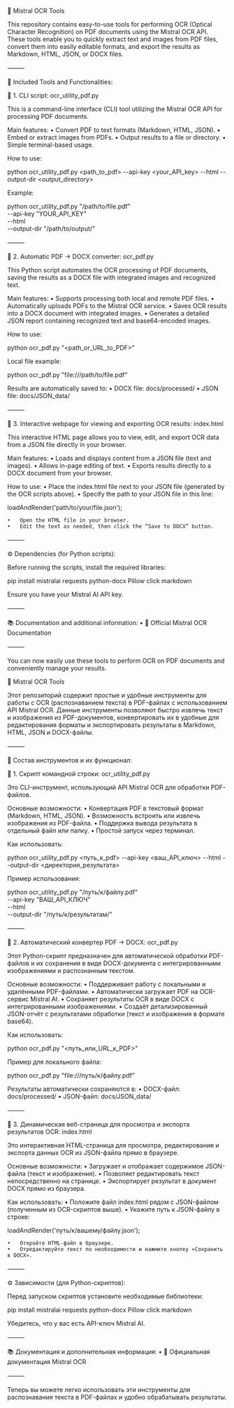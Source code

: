 📑 Mistral OCR Tools

This repository contains easy-to-use tools for performing OCR (Optical Character Recognition) on PDF documents using the Mistral OCR API. These tools enable you to quickly extract text and images from PDF files, convert them into easily editable formats, and export the results as Markdown, HTML, JSON, or DOCX files.

⸻

🚀 Included Tools and Functionalities:

📌 1. CLI script: ocr_utility_pdf.py

This is a command-line interface (CLI) tool utilizing the Mistral OCR API for processing PDF documents.

Main features:
	•	Convert PDF to text formats (Markdown, HTML, JSON).
	•	Embed or extract images from PDFs.
	•	Output results to a file or directory.
	•	Simple terminal-based usage.

How to use:

python ocr_utility_pdf.py <path_to_pdf> --api-key <your_API_key> --html --output-dir <output_directory>

Example:

python ocr_utility_pdf.py "/path/to/file.pdf" \
--api-key "YOUR_API_KEY" \
--html \
--output-dir "/path/to/output/"

⸻

📌 2. Automatic PDF → DOCX converter: ocr_pdf.py

This Python script automates the OCR processing of PDF documents, saving the results as a DOCX file with integrated images and recognized text.

Main features:
	•	Supports processing both local and remote PDF files.
	•	Automatically uploads PDFs to the Mistral OCR service.
	•	Saves OCR results into a DOCX document with integrated images.
	•	Generates a detailed JSON report containing recognized text and base64-encoded images.

How to use:

python ocr_pdf.py "<path_or_URL_to_PDF>"

Local file example:

python ocr_pdf.py "file:///path/to/file.pdf"

Results are automatically saved to:
	•	DOCX file: docs/processed/
	•	JSON file: docs/JSON_data/

⸻

📌 3. Interactive webpage for viewing and exporting OCR results: index.html

This interactive HTML page allows you to view, edit, and export OCR data from a JSON file directly in your browser.

Main features:
	•	Loads and displays content from a JSON file (text and images).
	•	Allows in-page editing of text.
	•	Exports results directly to a DOCX document from your browser.

How to use:
	•	Place the index.html file next to your JSON file (generated by the OCR scripts above).
	•	Specify the path to your JSON file in this line:

loadAndRender('path/to/your/file.json');

	•	Open the HTML file in your browser.
	•	Edit the text as needed, then click the “Save to DOCX” button.

⸻

⚙️ Dependencies (for Python scripts):

Before running the scripts, install the required libraries:

pip install mistralai requests python-docx Pillow click markdown

Ensure you have your Mistral AI API key.

⸻

📚 Documentation and additional information:
	•	📖 Official Mistral OCR Documentation

⸻

You can now easily use these tools to perform OCR on PDF documents and conveniently manage your results.



📑 Mistral OCR Tools

Этот репозиторий содержит простые и удобные инструменты для работы с OCR (распознаванием текста) в PDF-файлах с использованием API Mistral OCR. Данные инструменты позволяют быстро извлечь текст и изображения из PDF-документов, конвертировать их в удобные для редактирования форматы и экспортировать результаты в Markdown, HTML, JSON и DOCX-файлы.

⸻

🚀 Состав инструментов и их функционал:

📌 1. Скрипт командной строки: ocr_utility_pdf.py

Это CLI-инструмент, использующий API Mistral OCR для обработки PDF-файлов.

Основные возможности:
	•	Конвертация PDF в текстовый формат (Markdown, HTML, JSON).
	•	Возможность встроить или извлечь изображения из PDF-файла.
	•	Поддержка вывода результата в отдельный файл или папку.
	•	Простой запуск через терминал.

Как использовать:

python ocr_utility_pdf.py <путь_к_pdf> --api-key <ваш_API_ключ> --html --output-dir <директория_результата>

Пример использования:

python ocr_utility_pdf.py "/путь/к/файлу.pdf" \
--api-key "ВАШ_API_КЛЮЧ" \
--html \
--output-dir "/путь/к/результатам/"



⸻

📌 2. Автоматический конвертер PDF → DOCX: ocr_pdf.py

Этот Python-скрипт предназначен для автоматической обработки PDF-файлов и их сохранения в виде DOCX-документа с интегрированными изображениями и распознанным текстом.

Основные возможности:
	•	Поддерживает работу с локальными и удалёнными PDF-файлами.
	•	Автоматически загружает PDF на OCR-сервис Mistral AI.
	•	Сохраняет результаты OCR в виде DOCX с интегрированными изображениями.
	•	Создаёт детализированный JSON-отчёт с результатами обработки (текст и изображения в формате base64).

Как использовать:

python ocr_pdf.py "<путь_или_URL_к_PDF>"

Пример для локального файла:

python ocr_pdf.py "file:///путь/к/файлу.pdf"

Результаты автоматически сохраняются в:
	•	DOCX-файл: docs/processed/
	•	JSON-файл: docs/JSON_data/

⸻

📌 3. Динамическая веб-страница для просмотра и экспорта результатов OCR: index.html

Это интерактивная HTML-страница для просмотра, редактирования и экспорта данных OCR из JSON-файла прямо в браузере.

Основные возможности:
	•	Загружает и отображает содержимое JSON-файла (текст и изображения).
	•	Позволяет редактировать текст непосредственно на странице.
	•	Экспортирует результат в документ DOCX прямо из браузера.

Как использовать:
	•	Положите файл index.html рядом с JSON-файлом (полученным из OCR-скриптов выше).
	•	Укажите путь к JSON-файлу в строке:

loadAndRender('путь/к/вашему/файлу.json');


	•	Откройте HTML-файл в браузере.
	•	Отредактируйте текст по необходимости и нажмите кнопку «Сохранить в DOCX».

⸻

⚙️ Зависимости (для Python-скриптов):

Перед запуском скриптов установите необходимые библиотеки:

pip install mistralai requests python-docx Pillow click markdown

Убедитесь, что у вас есть API-ключ Mistral AI.

⸻

📚 Документация и дополнительная информация:
	•	📖 Официальная документация Mistral OCR

⸻

Теперь вы можете легко использовать эти инструменты для распознавания текста в PDF-файлах и удобно обрабатывать результаты.